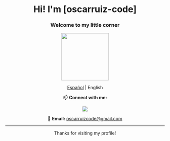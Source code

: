 <div align="center">
  <h1>Hi! I'm [oscarruiz-code]</h1>

  <h3>Welcome to my little corner</h3>

  <img src="https://media.giphy.com/media/Cmr1OMJ2FN0B2/giphy.gif" width="150"/>

  <p><a href="README.md">Español</a> | English</p>
  
  <p>📫 <strong>Connect with me:</strong></p>
  <p>
    <a href="https://drive.google.com/file/d/1TLWgg-NFmvEKoFYD2Ai_UMjUbFUqtunl/view?usp=sharing" download>
      <img src="https://img.shields.io/badge/Download%20CV-0A66C2?style=flat&logo=download&logoColor=white"/>
    </a>
  </p>
  <!--
  <p>
    <a href="https://oscarruiz-code.github.io">
      <img src="https://img.shields.io/badge/Portfolio-0A66C2?style=flat&logo=internet-explorer&logoColor=white"/>
    </a>
  </p>
  -->
  <p>📧 <strong>Email:</strong> <a href="mailto:oscarruizcode@gmail.com">oscarruizcode@gmail.com</a></p>
  <hr/>
  <p>Thanks for visiting my profile!</p>
</div>
